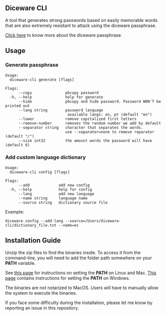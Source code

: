 ## Diceware CLI
A tool that generates strong passwords based on easily memorable words that are also extremely resistant to attack using the diceware passphrase.

[Click here](http://world.std.com/~reinhold/diceware.html) to know more about the diceware passphrase.

## Usage

### Generate passphrase
```
Usage:
  diceware-cli generate [flags]

Flags:
      --copy               pbcopy password
  -h, --help               help for generate
      --hide               pbcopy and hide password. Password WON'T be printed out
      --lang string        password language
                            available langs: en, pt (default "en")
      --lower              remove capitalized first letters
      --remove-number      removes the random number we add by default
      --separator string   character that separates the words.
                           use --separator=none to remove reparator (default "/")
      --size int32         the amount words the password will have (default 6)
```    
   

### Add custom language dictionary

```
Usage:
  diceware-cli config [flags]

Flags:
      --add             add new config
  -h, --help            help for config
      --lang            add new language
      --name string     language name
      --source string   dictionary source file
```

Example:
```
diceware config --add-lang --source=/Users/diceware-cli/dictionary_file.txt --name=es
```  


## Installation Guide

Unzip the zip files to find the binaries inside. To access it from the command-line, you will need to add the folder path somewhere on your **PATH** variable. 

See [this page](https://stackoverflow.com/questions/14637979/how-to-permanently-set-path-on-linux-unix) for instructions on setting the **PATH** on Linux and Mac. [This page](https://stackoverflow.com/questions/1618280/where-can-i-set-path-to-make-exe-on-windows) contains instructions for setting the **PATH** on Windows.

The binaries are not notarized to MacOS. Users will have to manually allow the system to execute the binaries.

If you face some difficulty during the installation, please let me know by reporting an issue in this repository.

